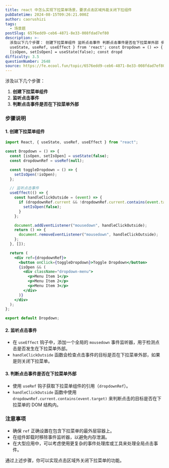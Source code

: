 ```yaml
---
title: react 中怎么实现下拉菜单场景，要求点击区域外能关闭下拉组件
pubDatetime: 2024-08-15T09:26:21.000Z
author: caorushizi
tags:
  - 场景题
postSlug: 6576edd9-ceb6-4871-8e33-008fdad7ef80
description: >-
  涉及以下几个步骤： 创建下拉菜单组件 监听点击事件 判断点击事件是否在下拉菜单外部 步骤说明 1. 创建下拉菜单组件 import React, {
  useState, useRef, useEffect } from 'react'; const Dropdown = () => { const
  [isOpen, setIsOpen] = useState(false); const dropd
difficulty: 3.5
questionNumber: 2648
source: https://fe.ecool.fun/topic/6576edd9-ceb6-4871-8e33-008fdad7ef80
---
```


涉及以下几个步骤：

1. **创建下拉菜单组件**
2. **监听点击事件**
3. **判断点击事件是否在下拉菜单外部**

### **步骤说明**

#### **1. 创建下拉菜单组件**

```jsx
import React, { useState, useRef, useEffect } from "react";

const Dropdown = () => {
  const [isOpen, setIsOpen] = useState(false);
  const dropdownRef = useRef(null);

  const toggleDropdown = () => {
    setIsOpen(!isOpen);
  };

  // 监听点击事件
  useEffect(() => {
    const handleClickOutside = (event) => {
      if (dropdownRef.current && !dropdownRef.current.contains(event.target)) {
        setIsOpen(false);
      }
    };

    document.addEventListener("mousedown", handleClickOutside);
    return () => {
      document.removeEventListener("mousedown", handleClickOutside);
    };
  }, []);

  return (
    <div ref={dropdownRef}>
      <button onClick={toggleDropdown}>Toggle Dropdown</button>
      {isOpen && (
        <div className="dropdown-menu">
          <p>Menu Item 1</p>
          <p>Menu Item 2</p>
          <p>Menu Item 3</p>
        </div>
      )}
    </div>
  );
};

export default Dropdown;
```

#### **2. 监听点击事件**

- 在 `useEffect` 钩子中，添加一个全局的 `mousedown` 事件监听器，用于检测点击是否发生在下拉菜单外部。
- `handleClickOutside` 函数会检查点击事件的目标是否在下拉菜单外部，如果是则关闭下拉菜单。

#### **3. 判断点击事件是否在下拉菜单外部**

- 使用 `useRef` 钩子获取下拉菜单组件的引用（`dropdownRef`）。
- `handleClickOutside` 函数中使用 `dropdownRef.current.contains(event.target)` 来判断点击的目标是否在下拉菜单的 DOM 结构内。

### **注意事项**

- 确保 `ref` 正确设置在包含下拉菜单的最外层容器上。
- 在组件卸载时移除事件监听器，以避免内存泄漏。
- 在大型应用中，可以考虑使用更复杂的事件处理库或工具来处理全局点击事件。

通过上述步骤，你可以实现点击区域外关闭下拉菜单的功能。
